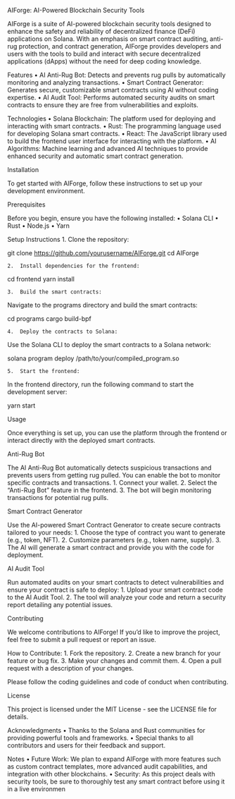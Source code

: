 
AIForge: AI-Powered Blockchain Security Tools

AIForge is a suite of AI-powered blockchain security tools designed to enhance the safety and reliability of decentralized finance (DeFi) applications on Solana. With an emphasis on smart contract auditing, anti-rug protection, and contract generation, AIForge provides developers and users with the tools to build and interact with secure decentralized applications (dApps) without the need for deep coding knowledge.

Features
	•	AI Anti-Rug Bot: Detects and prevents rug pulls by automatically monitoring and analyzing transactions.
	•	Smart Contract Generator: Generates secure, customizable smart contracts using AI without coding expertise.
	•	AI Audit Tool: Performs automated security audits on smart contracts to ensure they are free from vulnerabilities and exploits.

Technologies
	•	Solana Blockchain: The platform used for deploying and interacting with smart contracts.
	•	Rust: The programming language used for developing Solana smart contracts.
	•	React: The JavaScript library used to build the frontend user interface for interacting with the platform.
	•	AI Algorithms: Machine learning and advanced AI techniques to provide enhanced security and automatic smart contract generation.

Installation

To get started with AIForge, follow these instructions to set up your development environment.

Prerequisites

Before you begin, ensure you have the following installed:
	•	Solana CLI
	•	Rust
	•	Node.js
	•	Yarn

Setup Instructions
	1.	Clone the repository:

git clone https://github.com/yourusername/AIForge.git
cd AIForge


	2.	Install dependencies for the frontend:

cd frontend
yarn install


	3.	Build the smart contracts:
Navigate to the programs directory and build the smart contracts:

cd programs
cargo build-bpf


	4.	Deploy the contracts to Solana:
Use the Solana CLI to deploy the smart contracts to a Solana network:

solana program deploy /path/to/your/compiled_program.so


	5.	Start the frontend:
In the frontend directory, run the following command to start the development server:

yarn start

Usage

Once everything is set up, you can use the platform through the frontend or interact directly with the deployed smart contracts.

Anti-Rug Bot

The AI Anti-Rug Bot automatically detects suspicious transactions and prevents users from getting rug pulled. You can enable the bot to monitor specific contracts and transactions.
	1.	Connect your wallet.
	2.	Select the “Anti-Rug Bot” feature in the frontend.
	3.	The bot will begin monitoring transactions for potential rug pulls.

Smart Contract Generator

Use the AI-powered Smart Contract Generator to create secure contracts tailored to your needs:
	1.	Choose the type of contract you want to generate (e.g., token, NFT).
	2.	Customize parameters (e.g., token name, supply).
	3.	The AI will generate a smart contract and provide you with the code for deployment.

AI Audit Tool

Run automated audits on your smart contracts to detect vulnerabilities and ensure your contract is safe to deploy:
	1.	Upload your smart contract code to the AI Audit Tool.
	2.	The tool will analyze your code and return a security report detailing any potential issues.

Contributing

We welcome contributions to AIForge! If you’d like to improve the project, feel free to submit a pull request or report an issue.

How to Contribute:
	1.	Fork the repository.
	2.	Create a new branch for your feature or bug fix.
	3.	Make your changes and commit them.
	4.	Open a pull request with a description of your changes.

Please follow the coding guidelines and code of conduct when contributing.

License

This project is licensed under the MIT License - see the LICENSE file for details.

Acknowledgments
	•	Thanks to the Solana and Rust communities for providing powerful tools and frameworks.
	•	Special thanks to all contributors and users for their feedback and support.

Notes
	•	Future Work: We plan to expand AIForge with more features such as custom contract templates, more advanced audit capabilities, and integration with other blockchains.
	•	Security: As this project deals with security tools, be sure to thoroughly test any smart contract before using it in a live environmen
